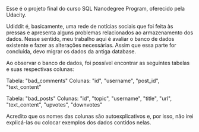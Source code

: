 Esse é o projeto final do curso SQL Nanodegree Program, oferecido pela Udacity.

Udiddit é, basicamente, uma rede de notícias sociais que foi feita às pressas e apresenta alguns problemas relacionados ao armazenamento dos dados. Nesse sentido, meu trabalho aqui é avaliar o banco de dados existente e fazer as alterações necessárias. Assim que essa parte for concluída, devo migrar os dados da antiga database.

Ao observar o banco de dados, foi possível encontrar as seguintes tabelas e suas respectivas colunas:

Tabela: "bad_comments"
Colunas: "id", "username", "post_id", "text_content"

Tabela: "bad_posts"
Colunas: "id", "topic", "username", "title", "url", "text_content", "upvotes", "downvotes"

Acredito que os nomes das colunas são autoexplicativos e, por isso, não irei explicá-las ou colocar exemplos dos dados contidos nelas.

